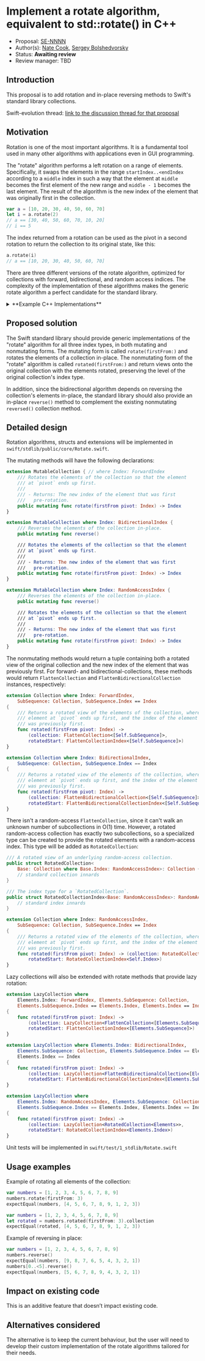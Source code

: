 # Implement a rotate algorithm, equivalent to std::rotate() in C++

* Proposal: [SE-NNNN](https://github.com/apple/swift-evolution/blob/master/proposals/NNNN-implement-a-rotate-algorithm.md)
* Author(s): [Nate Cook](https://github.com/natecook1000), [Sergey Bolshedvorsky](https://github.com/bolshedvorsky)
* Status: **Awaiting review**
* Review manager: TBD

## Introduction

This proposal is to add rotation and in-place reversing methods to Swift's
standard library collections.

Swift-evolution thread: [link to the discussion thread for that proposal](https://lists.swift.org/pipermail/swift-evolution/Week-of-Mon-20151214/002213.html)

## Motivation

Rotation is one of the most important algorithms. It is a fundamental tool used in many 
other algorithms with applications even in GUI programming. 

The "rotate" algorithm performs a left rotation on a range of elements.
Specifically, it swaps the elements in the range `startIndex..<endIndex`
according to a `middle` index in such a way that the element at `middle` becomes
the first element of the new range and `middle - 1` becomes the last element.
The result of the algorithm is the new index of the element that was originally
first in the collection.

```swift
var a = [10, 20, 30, 40, 50, 60, 70]
let i = a.rotate(2)
// a == [30, 40, 50, 60, 70, 10, 20]
// i == 5
```

The index returned from a rotation can be used as the pivot in a second rotation
to return the collection to its original state, like this:

```swift
a.rotate(i)
// a == [10, 20, 30, 40, 50, 60, 70]
```

There are three different versions of the rotate algorithm, optimized for
collections with forward, bidirectional, and random access indices. The
complexity of the implementation of these algorithms makes the generic rotate
algorithm a perfect candidate for the standard library.

<details>
  <summary>**Example C++ Implementations**</summary>

**Forward indices** are the simplest and most general type of index and support 
only one-directional traversal.

The C++ implementation of the rotate algorithm for the `ForwardIterator` 
(`ForwardIndex` in Swift's' standard library) may look like this:

```C++
template <ForwardIterator I>
I rotate(I f, I m, I l, std::forward_iterator_tag) {
    if (f == m) return l;
    if (m == l) return f;
    pair<I, I> p = swap_ranges(f, m, m, l);
    while (p.first != m || p.second != l) {
        if (p.second == l) {
            rotate_unguarded(p.first, m, l);
            return p.first;
        }
        f = m;
        m = p.second;
        p = swap_ranges(f, m, m, l);
    }
    return m;
}
```

**Bidirectional indices** are a refinement of forward indices that
additionally support reverse traversal.

The C++ implementation of the rotate algorithm for the BidirectionalIterator 
(BidirectionalIndex in Swift's stdlib) may look like this:

```C++
template <BidirectionalIterator I>
I rotate(I f, I m, I l, bidirectional_iterator_tag) {
    reverse(f, m);
    reverse(m, l);
    pair<I, I> p = reverse_until(f, m, l);
    reverse(p.first, p.second);
    if (m == p.first) return p.second;
    return p.first;
}
```

**Random access indices** access to any element in constant time (both far and fast).

The C++ implementation of the rotate algorithm for the RandomAccessIterator 
(RandomAccessIndex in Swift's stdlib) may look like this:

```C++
template <RandomAccessIterator I>
I rotate(I f, I m, I l, std::random_access_iterator_tag) {
    if (f == m) return l;
    if (m == l) return f;
    DifferenceType<I> cycles = gcd(m - f, l - m);
    rotate_transform<I> rotator(f, m, l);
    while (cycles-- > 0) rotate_cycle_from(f + cycles, rotator);
    return rotator.m1;
}
```

</details>


## Proposed solution

The Swift standard library should provide generic implementations of the
"rotate" algorithm for all three index types, in both mutating and nonmutating
forms. The mutating form is called `rotate(firstFrom:)` and rotates the elements 
of a collection in-place. The nonmutating form of the "rotate"
algorithm is called `rotated(firstFrom:)` and return views onto the original
collection with the elements rotated, preserving the level of the original
collection's index type.

In addition, since the bidirectional algorithm depends on reversing the
collection's elements in-place, the standard library should also provide an
in-place `reverse()` method to complement the existing nonmutating `reversed()`
collection method.

## Detailed design

Rotation algorithms, structs and extensions will be implemented in
`swift/stdlib/public/core/Rotate.swift`.

The mutating methods will have the following declarations:

```swift
extension MutableCollection { // where Index: ForwardIndex
    /// Rotates the elements of the collection so that the element
    /// at `pivot` ends up first.
    ///
    /// - Returns: The new index of the element that was first 
    ///   pre-rotation.
    public mutating func rotate(firstFrom pivot: Index) -> Index
}

extension MutableCollection where Index: BidirectionalIndex {
    /// Reverses the elements of the collection in-place.
    public mutating func reverse()

    /// Rotates the elements of the collection so that the element
    /// at `pivot` ends up first.
    ///
    /// - Returns: The new index of the element that was first 
    ///   pre-rotation.
    public mutating func rotate(firstFrom pivot: Index) -> Index
}

extension MutableCollection where Index: RandomAccessIndex {
    /// Reverses the elements of the collection in-place.
    public mutating func reverse()

    /// Rotates the elements of the collection so that the element
    /// at `pivot` ends up first.
    ///
    /// - Returns: The new index of the element that was first 
    ///   pre-rotation.
    public mutating func rotate(firstFrom pivot: Index) -> Index
}
```

The nonmutating methods would return a tuple containing both a rotated view of
the original collection and the new index of the element that was previously
first. For forward- and bidirectional-collections, these methods would return
`FlattenCollection` and `FlattenBidirectionalCollection` instances, respectively:

```swift
extension Collection where Index: ForwardIndex,
    SubSequence: Collection, SubSequence.Index == Index
{
    /// Returns a rotated view of the elements of the collection, where the 
    /// element at `pivot` ends up first, and the index of the element that
    /// was previously first.
    func rotated(firstFrom pivot: Index) -> 
        (collection: FlattenCollection<[Self.SubSequence]>, 
        rotatedStart: FlattenCollectionIndex<[Self.SubSequence]>)
}

extension Collection where Index: BidirectionalIndex,
    SubSequence: Collection, SubSequence.Index == Index
{
    /// Returns a rotated view of the elements of the collection, where the 
    /// element at `pivot` ends up first, and the index of the element that
    /// was previously first.
    func rotated(firstFrom pivot: Index) -> 
        (collection: FlattenBidirectionalCollection<[Self.SubSequence]>, 
        rotatedStart: FlattenBidirectionalCollectionIndex<[Self.SubSequence]>)
}
```

There isn't a random-access `FlattenCollection`, since it can't walk an unknown
number of subcollections in O(1) time. However, a rotated random-access
collection has exactly two subcollections, so a specialized type can be created
to provide the rotated elements with a random-access index. This type will be
added as `RotatedCollection`:

```swift
/// A rotated view of an underlying random-access collection.
public struct RotatedCollection<
    Base: Collection where Base.Index: RandomAccessIndex>: Collection {
    // standard collection innards
}

/// The index type for a `RotatedCollection`.
public struct RotatedCollectionIndex<Base: RandomAccessIndex>: RandomAccessIndex {
    // standard index innards
}

extension Collection where Index: RandomAccessIndex,
    SubSequence: Collection, SubSequence.Index == Index
{
    /// Returns a rotated view of the elements of the collection, where the 
    /// element at `pivot` ends up first, and the index of the element that
    /// was previously first.
    func rotated(firstFrom pivot: Index) -> (collection: RotatedCollection<Self>, 
        rotatedStart: RotatedCollectionIndex<Self.Index>)
}
```

Lazy collections will also be extended with rotate methods that provide lazy rotation:

```swift
extension LazyCollection where
    Elements.Index: ForwardIndex, Elements.SubSequence: Collection,
    Elements.SubSequence.Index == Elements.Index, Elements.Index == Index
{
    func rotated(firstFrom pivot: Index) -> 
        (collection: LazyCollection<FlattenCollection<[Elements.SubSequence]>>, 
        rotatedStart: FlattenCollectionIndex<[Elements.SubSequence]>)
}

extension LazyCollection where Elements.Index: BidirectionalIndex,
    Elements.SubSequence: Collection, Elements.SubSequence.Index == Elements.Index,
    Elements.Index == Index
{
    func rotated(firstFrom pivot: Index) -> 
        (collection: LazyCollection<FlattenBidirectionalCollection<[Elements.SubSequence]>>, 
        rotatedStart: FlattenBidirectionalCollectionIndex<[Elements.SubSequence]>)
}

extension LazyCollection where
    Elements.Index: RandomAccessIndex, Elements.SubSequence: Collection,
    Elements.SubSequence.Index == Elements.Index, Elements.Index == Index
{
    func rotated(firstFrom pivot: Index) -> 
        (collection: LazyCollection<RotatedCollection<Elements>>, 
        rotatedStart: RotatedCollectionIndex<Elements.Index>)
}
```

Unit tests will be implemented in `swift/test/1_stdlib/Rotate.swift`

## Usage examples

Example of rotating all elements of the collection:

```swift
var numbers = [1, 2, 3, 4, 5, 6, 7, 8, 9]
numbers.rotate(firstFrom: 3)
expectEqual(numbers, [4, 5, 6, 7, 8, 9, 1, 2, 3])
```

```swift
var numbers = [1, 2, 3, 4, 5, 6, 7, 8, 9]
let rotated = numbers.rotated(firstFrom: 3).collection
expectEqual(rotated, [4, 5, 6, 7, 8, 9, 1, 2, 3])
```

Example of reversing in place:

```swift
var numbers = [1, 2, 3, 4, 5, 6, 7, 8, 9]
numbers.reverse()
expectEqual(numbers, [9, 8, 7, 6, 5, 4, 3, 2, 1])
numbers[0..<5].reverse()
expectEqual(numbers, [5, 6, 7, 8, 9, 4, 3, 2, 1])
```

## Impact on existing code

This is an additive feature that doesn’t impact existing code.

## Alternatives considered

The alternative is to keep the current behaviour, but the user will need to develop 
their custom implementation of the rotate algorithms tailored for their needs.
